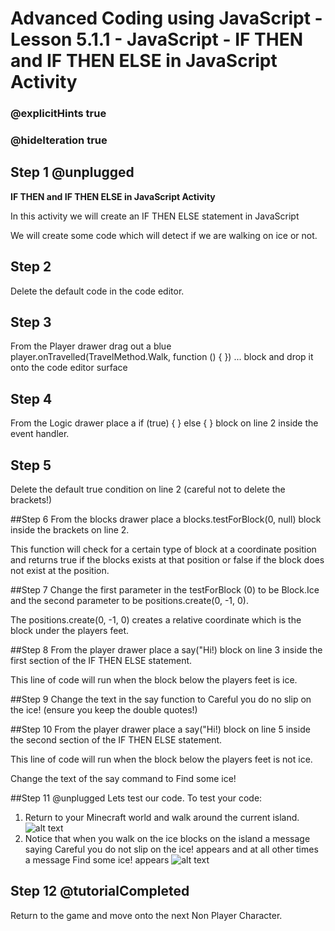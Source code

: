 # Advanced Coding using JavaScript - Lesson 5.1.1 - JavaScript - IF THEN and IF THEN ELSE in JavaScript Activity

### @explicitHints true
### @hideIteration true

## Step 1 @unplugged
**IF THEN and IF THEN ELSE in JavaScript Activity**

In this activity we will create an IF THEN ELSE statement in JavaScript

We will create some code which will detect if we are walking on ice or not.

## Step 2
Delete the default code in the code editor.

## Step 3 
From the Player drawer drag out a blue player.onTravelled(TravelMethod.Walk, function () { }) ... block and drop it onto the code editor surface

## Step 4 
From the Logic drawer place a if (true) { } else { } block on line 2 inside the event handler.

## Step 5
Delete the default true condition on line 2 (careful not to delete the brackets!)

##Step 6
From the blocks drawer place a blocks.testForBlock(0, null) block inside the brackets on line 2.

This function will check for a certain type of block at a coordinate position and returns true if the blocks exists at that position or false if the block does not exist at the position.

##Step 7
Change the first parameter in the testForBlock (0) to be Block.Ice and the second parameter to be positions.create(0, -1, 0).

The positions.create(0, -1, 0) creates a relative coordinate which is the block under the players feet.

##Step 8
From the player drawer place a say("Hi!) block on line 3 inside the first section of the IF THEN ELSE statement.

This line of code will run when the block below the players feet is ice.

##Step 9
Change the text in the say function to Careful you do no slip on the ice! (ensure you keep the double quotes!)

##Step 10
From the player drawer place a say("Hi!) block on line 5 inside the second section of the IF THEN ELSE statement.

This line of code will run when the block below the players feet is not ice.

Change the text of the say command to Find some ice!

##Step 11 @unplugged
Lets test our code.
To test your code:
1. Return to your Minecraft world and walk around the current island.
![alt text](https://advancedjs.codingcredentials.com/Lesson5/5.1.1/images/1.jpg?raw=true "Test")
2. Notice that when you walk on the ice blocks on the island a message saying Careful you do not slip on the ice! appears and at all other times a message Find some ice! appears
![alt text](https://advancedjs.codingcredentials.com/Lesson5/5.1.1/images/2.jpg?raw=true "Test")

## Step 12 @tutorialCompleted
Return to the game and move onto the next Non Player Character.